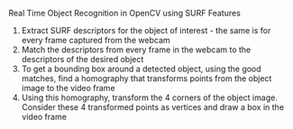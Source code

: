 Real Time Object Recognition in OpenCV using SURF Features

1. Extract SURF descriptors for the object of interest - the same is for every frame captured from the webcam
2. Match the descriptors from every frame in the webcam to the descriptors of the desired object
3. To get a bounding box around a detected object,  using the good matches, find a homography that transforms points from the object image to the video frame
4. Using this homography, transform the 4 corners of the object image. Consider these 4 transformed points as vertices and draw a box in the video frame
